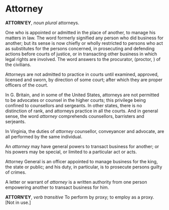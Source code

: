 # Attorney

**ATTORN'EY**, _noun_ _plural_ attorneys.

One who is appointed or admitted in the place of another, to manage his matters in law. The word formerly signified any person who did business for another; but its sense is now chiefly or wholly restricted to persons who act as substitutes for the persons concerned, in prosecuting and defending actions before courts of justice, or in transacting other business in which legal rights are involved. The word answers to the procurator, (proctor, ) of the civilians.

Attorneys are not admitted to practice in courts until examined, approved, licensed and sworn, by direction of some court; after which they are proper officers of the court.

In G. Britain, and in some of the United States, attorneys are not permitted to be advocates or counsel in the higher courts; this privilege being confined to counsellors and sergeants. In other states, there is no distinction of rank, and attorneys practice in all the courts. And in general sense, the word _attorney_ comprehends counsellors, barristers and serjeants.

In Virginia, the duties of _attorney_ counsellor, conveyancer and advocate, are all performed by the same individual.

An _attorney_ may have general powers to transact business for another; or his powers may be special, or limited to a particular act or acts.

Attorney General is an officer appointed to manage business for the king, the state or public; and his duty, in particular, is to prosecute persons guilty of crimes.

A letter or warrant of _attorney_ is a written authority from one person empowering another to transact business for him.

**ATTORN'EY**, _verb transitive_ To perform by proxy; to employ as a proxy. \[Not in use.\]
